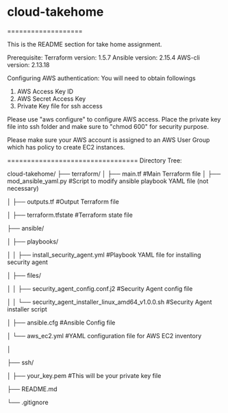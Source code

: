 # cloud-takehome
===================

This is the README section for take home assignment.

Prerequisite:
Terraform version: 1.5.7
Ansible version: 2.15.4
AWS-cli version: 2.13.18


Configuring AWS authentication:
You will need to obtain followings
1. AWS Access Key ID
2. AWS Secret Access Key
3. Private Key file for ssh access

Please use "aws configure" to configure AWS access.
Place the private key file into ssh folder and make sure to "chmod 600" for security purpose.

Please make sure your AWS account is assigned to an AWS User Group which has policy to create EC2 instances.

=================================
Directory Tree:

cloud-takehome/
├── terraform/
│   ├── main.tf #Main Terraform file
│   ├── mod_ansible_yaml.py #Script to modify ansible playbook YAML file (not necessary)

│   ├── outputs.tf #Output Terraform file

│   ├── terraform.tfstate #Terraform state file

├── ansible/

│   ├── playbooks/

│   │   ├── install_security_agent.yml  #Playbook YAML file for installing security agent

│   ├── files/

│   │   ├── security_agent_config.conf.j2   #Security Agent config file

│   │   └── security_agent_installer_linux_amd64_v1.0.0.sh   #Security Agent installer script

│   ├── ansible.cfg   #Ansible Config file

│   └── aws_ec2.yml   #YAML configuration file for AWS EC2 inventory

│

├── ssh/

│   ├── your_key.pem #This will be your private key file

├── README.md

└── .gitignore



